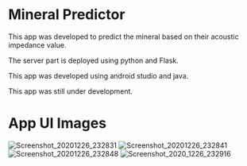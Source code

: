 # Mineral Predictor
This app was developed to predict the mineral based 
on their acoustic impedance value.

The server part is deployed using python and Flask.

This app was developed using android studio and java.

This app was still under development.

# App UI Images

![Screenshot_20201226_232831](https://user-images.githubusercontent.com/58475664/103156805-add42d80-47d2-11eb-8bf7-0dda5654c0e5.jpg)
![Screenshot_20201226_232841](https://user-images.githubusercontent.com/58475664/103156807-b0368780-47d2-11eb-9f69-5c43c4af221a.jpg)
![Screenshot_20201226_232848](https://user-images.githubusercontent.com/58475664/103156808-b2004b00-47d2-11eb-99f3-a8f0fb5e50d0.jpg)
![Screenshot_2020_1226_232916](https://user-images.githubusercontent.com/58475664/103156809-b3317800-47d2-11eb-91b0-9ea3b6b01d4a.jpg)

